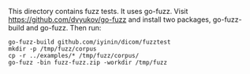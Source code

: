 This directory contains fuzz tests. It uses go-fuzz. Visit
https://github.com/dvyukov/go-fuzz and install two packages, go-fuzz-build and go-fuzz.
Then run:

```
go-fuzz-build github.com/iyinin/dicom/fuzztest
mkdir -p /tmp/fuzz/corpus
cp -r ../examples/* /tmp/fuzz/corpus/
go-fuzz -bin fuzz-fuzz.zip -workdir /tmp/fuzz
```
